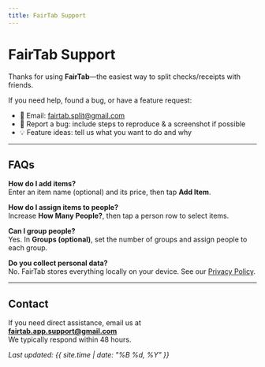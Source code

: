 ```yaml
---
title: FairTab Support
---
```


# FairTab Support

Thanks for using **FairTab**—the easiest way to split checks/receipts with friends.

If you need help, found a bug, or have a feature request:

- 📧 Email: [fairtab.split@gmail.com](mailto:fairtab.split@gmail.com)
- 🐞 Report a bug: include steps to reproduce & a screenshot if possible
- 💡 Feature ideas: tell us what you want to do and why

---

## FAQs

**How do I add items?**  
Enter an item name (optional) and its price, then tap **Add Item**.

**How do I assign items to people?**  
Increase **How Many People?**, then tap a person row to select items.

**Can I group people?**  
Yes. In **Groups (optional)**, set the number of groups and assign people to each group.

**Do you collect personal data?**  
No. FairTab stores everything locally on your device. See our [Privacy Policy](privacy-policy.html).

---

## Contact

If you need direct assistance, email us at  
**[fairtab.app.support@gmail.com](mailto:fairtab.split@gmail.com)**  
We typically respond within 48 hours.

_Last updated: {{ site.time | date: "%B %d, %Y" }}_
